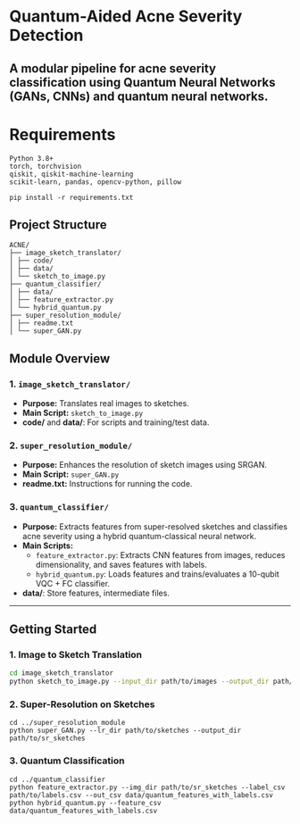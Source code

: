# Quantum-Aided Acne Severity Detection

A modular pipeline for acne severity classification using **Quantum Neural Networks** (GANs, CNNs) and **quantum neural networks**.
---

# Requirements
```
Python 3.8+
torch, torchvision
qiskit, qiskit-machine-learning
scikit-learn, pandas, opencv-python, pillow

pip install -r requirements.txt
```

## Project Structure
```
ACNE/
├── image_sketch_translator/
│ ├── code/
│ ├── data/
│ └── sketch_to_image.py
├── quantum_classifier/
│ ├── data/
│ ├── feature_extractor.py
│ └── hybrid_quantum.py
├── super_resolution_module/
│ ├── readme.txt
│ └── super_GAN.py
```


## Module Overview

### 1. `image_sketch_translator/`
- **Purpose:** Translates real images to sketches.
- **Main Script:** `sketch_to_image.py`
- **code/** and **data/**: For scripts and training/test data.

### 2. `super_resolution_module/`
- **Purpose:** Enhances the resolution of sketch images using SRGAN.
- **Main Script:** `super_GAN.py`
- **readme.txt:** Instructions for running the code.

### 3. `quantum_classifier/`
- **Purpose:** Extracts features from super-resolved sketches and classifies acne severity using a hybrid quantum-classical neural network.
- **Main Scripts:**
    - `feature_extractor.py`: Extracts CNN features from images, reduces dimensionality, and saves features with labels.
    - `hybrid_quantum.py`: Loads features and trains/evaluates a 10-qubit VQC + FC classifier.
- **data/**: Store features, intermediate files.

---

## Getting Started

### 1. **Image to Sketch Translation**

```bash
cd image_sketch_translator
python sketch_to_image.py --input_dir path/to/images --output_dir path/to/sketches
```
### 2. **Super-Resolution on Sketches**
```
cd ../super_resolution_module
python super_GAN.py --lr_dir path/to/sketches --output_dir path/to/sr_sketches
```
### 3. **Quantum Classification**
```
cd ../quantum_classifier
python feature_extractor.py --img_dir path/to/sr_sketches --label_csv path/to/labels.csv --out_csv data/quantum_features_with_labels.csv
python hybrid_quantum.py --feature_csv data/quantum_features_with_labels.csv
```



